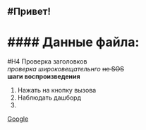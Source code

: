 #Привет!
----

 # #### Данные файла: 
 #H4 Проверка заголовков <br>
*проверка широковещательнго* ~~не SOS~~ <br>
**шаги воспроизведения**  
1. Нажать на кнопку вызова
2. Наблюдать дашборд
3.

[Google](https://www.google.ru "Загуглить") 